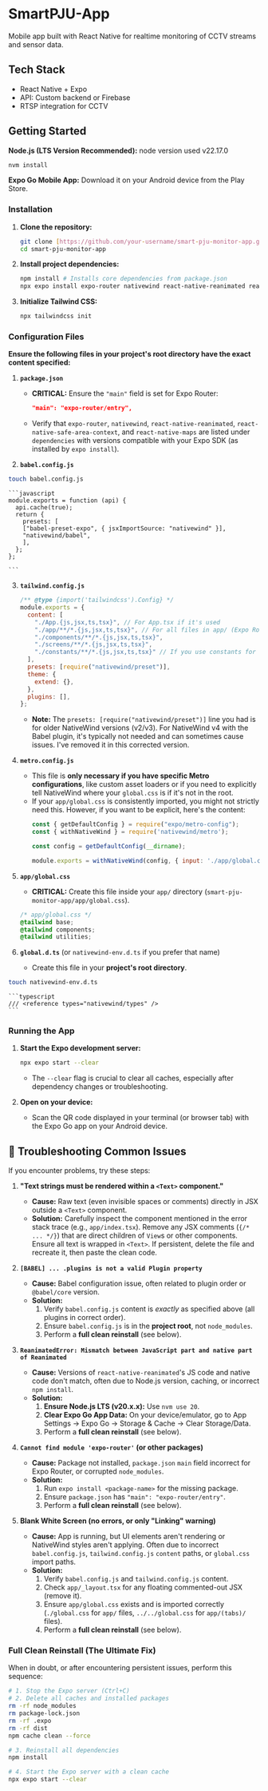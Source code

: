 # SmartPJU-App

Mobile app built with React Native for realtime monitoring of CCTV streams and sensor data.

##  Tech Stack

- React Native + Expo
- API: Custom backend or Firebase
- RTSP integration for CCTV

##  Getting Started
**Node.js (LTS Version Recommended):**
node version used v22.17.0
```bash
nvm install
```

**Expo Go Mobile App:** Download it on your Android device from the Play Store.

### Installation

1.  **Clone the repository:**
    ```bash
    git clone [https://github.com/your-username/smart-pju-monitor-app.git](https://github.com/BalB04/smart-pju-monitor-app.git) # Replace with your repo URL
    cd smart-pju-monitor-app
    ```

2.  **Install project dependencies:**
    ```bash
    npm install # Installs core dependencies from package.json
    npx expo install expo-router nativewind react-native-reanimated react-native-safe-area-context react-native-maps
    ```
    
3.  **Initialize Tailwind CSS:**
    ```bash
    npx tailwindcss init
    ```
### Configuration Files

**Ensure the following files in your project's root directory have the exact content specified:**

1.  **`package.json`**
    * **CRITICAL:** Ensure the `"main"` field is set for Expo Router:
        ```json
        "main": "expo-router/entry",
        ```
    * Verify that `expo-router`, `nativewind`, `react-native-reanimated`, `react-native-safe-area-context`, and `react-native-maps` are listed under `dependencies` with versions compatible with your Expo SDK (as installed by `expo install`).

2.  **`babel.config.js`**
```bash
touch babel.config.js
```
    ```javascript
    module.exports = function (api) {
      api.cache(true);
      return {
        presets: [
        ["babel-preset-expo", { jsxImportSource: "nativewind" }],
        "nativewind/babel",
        ],
      };
    };

    ```

3.  **`tailwind.config.js`**
    ```javascript
    /** @type {import('tailwindcss').Config} */
    module.exports = {
      content: [
        "./App.{js,jsx,ts,tsx}", // For App.tsx if it's used
        "./app/**/*.{js,jsx,ts,tsx}", // For all files in app/ (Expo Router)
        "./components/**/*.{js,jsx,ts,tsx}",
        "./screens/**/*.{js,jsx,ts,tsx}",
        "./constants/**/*.{js,jsx,ts,tsx}" // If you use constants for styling
      ],
      presets: [require("nativewind/preset")],
      theme: {
        extend: {},
      },
      plugins: [],
    };
    ```
    * **Note:** The `presets: [require("nativewind/preset")]` line you had is for older NativeWind versions (v2/v3). For NativeWind v4 with the Babel plugin, it's typically not needed and can sometimes cause issues. I've removed it in this corrected version.

4.  **`metro.config.js`**
    * This file is **only necessary if you have specific Metro configurations**, like custom asset loaders or if you need to explicitly tell NativeWind where your `global.css` is if it's not in the root.
    * If your `app/global.css` is consistently imported, you might not strictly need this. However, if you want to be explicit, here's the content:
        ```javascript
        const { getDefaultConfig } = require("expo/metro-config");
        const { withNativeWind } = require('nativewind/metro');

        const config = getDefaultConfig(__dirname);

        module.exports = withNativeWind(config, { input: './app/global.css' });
        ```

5.  **`app/global.css`**
    * **CRITICAL:** Create this file inside your `app/` directory (`smart-pju-monitor-app/app/global.css`).
    ```css
    /* app/global.css */
    @tailwind base;
    @tailwind components;
    @tailwind utilities;
    ```

6.  **`global.d.ts`** (or `nativewind-env.d.ts` if you prefer that name)
    * Create this file in your **project's root directory**.
```bash
touch nativewind-env.d.ts
```
   
    ```typescript
    /// <reference types="nativewind/types" />
    ```
### Running the App

1.  **Start the Expo development server:**
    ```bash
    npx expo start --clear
    ```
    * The `--clear` flag is crucial to clear all caches, especially after dependency changes or troubleshooting.

2.  **Open on your device:**
    * Scan the QR code displayed in your terminal (or browser tab) with the Expo Go app on your Android device.

## 🐛 Troubleshooting Common Issues

If you encounter problems, try these steps:

1.  **"Text strings must be rendered within a `<Text>` component."**
    * **Cause:** Raw text (even invisible spaces or comments) directly in JSX outside a `<Text>` component.
    * **Solution:** Carefully inspect the component mentioned in the error stack trace (e.g., `app/index.tsx`). Remove any JSX comments (`{/* ... */}`) that are direct children of `View`s or other components. Ensure all text is wrapped in `<Text>`. If persistent, delete the file and recreate it, then paste the clean code.

2.  **`[BABEL] ... .plugins is not a valid Plugin property`**
    * **Cause:** Babel configuration issue, often related to plugin order or `@babel/core` version.
    * **Solution:**
        1.  Verify `babel.config.js` content is *exactly* as specified above (all plugins in correct order).
        2.  Ensure `babel.config.js` is in the **project root**, not `node_modules`.
        3.  Perform a **full clean reinstall** (see below).

3.  **`ReanimatedError: Mismatch between JavaScript part and native part of Reanimated`**
    * **Cause:** Versions of `react-native-reanimated`'s JS code and native code don't match, often due to Node.js version, caching, or incorrect `npm install`.
    * **Solution:**
        1.  **Ensure Node.js LTS (v20.x.x):** Use `nvm use 20`.
        2.  **Clear Expo Go App Data:** On your device/emulator, go to App Settings -> Expo Go -> Storage & Cache -> Clear Storage/Data.
        3.  Perform a **full clean reinstall** (see below).

4.  **`Cannot find module 'expo-router'` (or other packages)**
    * **Cause:** Package not installed, `package.json` `main` field incorrect for Expo Router, or corrupted `node_modules`.
    * **Solution:**
        1.  Run `expo install <package-name>` for the missing package.
        2.  Ensure `package.json` has `"main": "expo-router/entry"`.
        3.  Perform a **full clean reinstall** (see below).

5.  **Blank White Screen (no errors, or only "Linking" warning)**
    * **Cause:** App is running, but UI elements aren't rendering or NativeWind styles aren't applying. Often due to incorrect `babel.config.js`, `tailwind.config.js` `content` paths, or `global.css` import paths.
    * **Solution:**
        1.  Verify `babel.config.js` and `tailwind.config.js` content.
        2.  Check `app/_layout.tsx` for any floating commented-out JSX (remove it).
        3.  Ensure `app/global.css` exists and is imported correctly (`./global.css` for `app/` files, `../../global.css` for `app/(tabs)/` files).
        4.  Perform a **full clean reinstall** (see below).

### Full Clean Reinstall (The Ultimate Fix)

When in doubt, or after encountering persistent issues, perform this sequence:

```bash
# 1. Stop the Expo server (Ctrl+C)
# 2. Delete all caches and installed packages
rm -rf node_modules
rm package-lock.json
rm -rf .expo
rm -rf dist
npm cache clean --force

# 3. Reinstall all dependencies
npm install

# 4. Start the Expo server with a clean cache
npx expo start --clear





